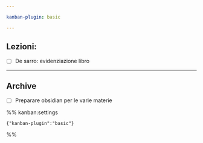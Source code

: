 ```yaml
---

kanban-plugin: basic

---
```


## Lezioni:

- [ ] De sarro: evidenziazione libro


***

## Archive

- [ ] Preparare obsidian per le varie materie

%% kanban:settings
```
{"kanban-plugin":"basic"}
```
%%